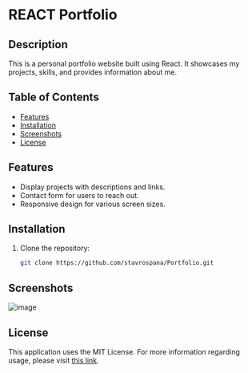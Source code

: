 # REACT Portfolio

## Description

This is a personal portfolio website built using React. It showcases my projects, skills, and provides information about me.

## Table of Contents

- [Features](#features)
- [Installation](#installation)
- [Screenshots](#screenshots)
- [License](#license)


## Features

- Display projects with descriptions and links.
- Contact form for users to reach out.
- Responsive design for various screen sizes.

## Installation

1. Clone the repository:

   ```bash
   git clone https://github.com/stavrospana/Portfolio.git
## Screenshots
![image](https://github.com/stavrospana/Portfolio/assets/138176781/664c2a1f-0187-4de8-b0c5-3f17f09f8a75)

## License<a name="license"></a>
  This application uses the MIT License. For more information regarding usage, please visit [this link](https://opensource.org/licenses/MIT).
